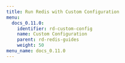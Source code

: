 ```yaml
---
title: Run Redis with Custom Configuration
menu:
  docs_0.11.0:
    identifier: rd-custom-config
    name: Custom Configuration
    parent: rd-redis-guides
    weight: 50
menu_name: docs_0.11.0
---
```


